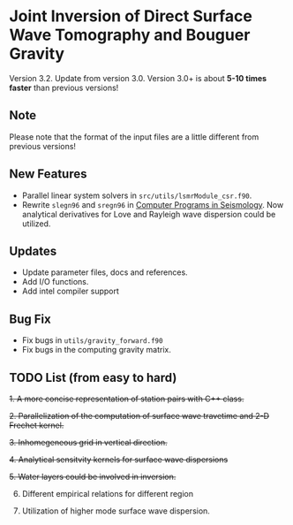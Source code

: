 # Joint Inversion of Direct Surface Wave Tomography and Bouguer Gravity
Version 3.2. Update from version 3.0. Version 3.0+ is about **5-10 times faster** than previous versions!

## Note
Please note that the format of the input files are a little different from previous versions!

## New Features
* Parallel linear system solvers in `src/utils/lsmrModule_csr.f90`.
* Rewrite `slegn96` and `sregn96` in [Computer Programs in Seismology](http://www.eas.slu.edu/eqc/eqccps.html). Now analytical derivatives for Love and Rayleigh wave dispersion could be utilized.

## Updates
* Update parameter files, docs and references.
* Add I/O functions.
* Add intel compiler support 

## Bug Fix
* Fix bugs in `utils/gravity_forward.f90`
* Fix bugs in the computing gravity matrix.

## TODO List (from easy to hard)  


~~1. A more concise representation of station pairs with C++ class.~~

~~2. Parallelization of the computation of surface wave travetime and 2-D Frechet kernel.~~

~~3. Inhomegeneous grid in vertical direction.~~

~~4. Analytical sensitvity kernels for surface wave dispersions~~

~~5. Water layers could be involved in inversion.~~ 

6. Different empirical relations for different region

7. Utilization of higher mode surface wave dispersion.

